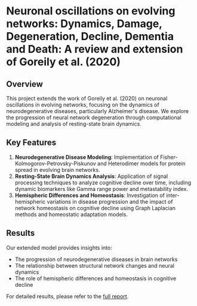 # Neuronal oscillations on evolving networks: Dynamics, Damage, Degeneration, Decline, Dementia and Death: A review and extension of Goreily et al. (2020)

## Overview
This project extends the work of Goreily et al. (2020) on neuronal oscillations in evolving networks, focusing on the dynamics of neurodegenerative diseases, particularly Alzheimer's disease. We explore the progression of neural network degeneration through computational modeling and analysis of resting-state brain dynamics.

## Key Features
1. **Neurodegenerative Disease Modeling**: Implementation of Fisher-Kolmogorov-Petrovsky-Piskunov and Heterodimer models for protein spread in evolving brain networks.
2. **Resting-State Brain Dynamics Analysis**: Application of signal processing techniques to analyze cognitive decline over time, including dynamic biomarkers like Gamma range power and metastability index.
3. **Hemispheric Differences and Homeostasis**: Investigation of inter-hemispheric variations in disease progression and the impact of network homeostasis on cognitive decline using Graph Laplacian methods and homeostatic adaptation models.

## Results
Our extended model provides insights into:
- The progression of neurodegenerative diseases in brain networks
- The relationship between structural network changes and neural dynamics
- The role of hemispheric differences and homeostasis in cognitive decline

For detailed results, please refer to the [full report](link-to-your-report.pdf).
